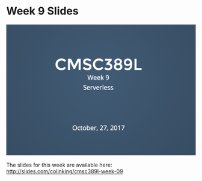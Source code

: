 # Week 9 Slides

[![Week 9 Slides](../../media/slides/week-09.png)](http://slides.com/colinking/cmsc389l-week-09)

The slides for this week are available here: http://slides.com/colinking/cmsc389l-week-09
